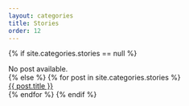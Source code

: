```yaml
---
layout: categories
title: Stories
order: 12
---
```


{% if site.categories.stories == null %}
  <div class="row ">No post available.</div>
{% else %}
  {% for post in site.categories.stories %}
  <div class="row">
    <a href="{{ post.url }}">
      {{ post.title }}
    </a>
  </div>
  {% endfor %}
{% endif %}
